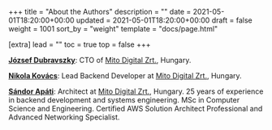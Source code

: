 +++
title = "About the Authors"
description = ""
date = 2021-05-01T18:20:00+00:00
updated = 2021-05-01T18:20:00+00:00
draft = false
weight = 1001
sort_by = "weight"
template = "docs/page.html"

[extra]
lead = ""
toc = true
top = false
+++

**[József Dubravszky](https://www.linkedin.com/in/djozsef/)**: CTO of [Mito Digital Zrt.](https://mito.hu/), 
Hungary.

**[Nikola Kovács](https://github.com/nkovacs)**: Lead Backend Developer at 
[Mito Digital Zrt.](https://mito.hu/), Hungary.

**[Sándor Apáti](https://apatisandor.hu/authors/sanyi/)**: Architect at [Mito Digital Zrt.](https://mito.hu/), 
Hungary.
25 years of experience  in backend development and systems engineering. MSc 
in Computer Science and Engineering. Certified AWS Solution Architect 
Professional and Advanced Networking Specialist.
